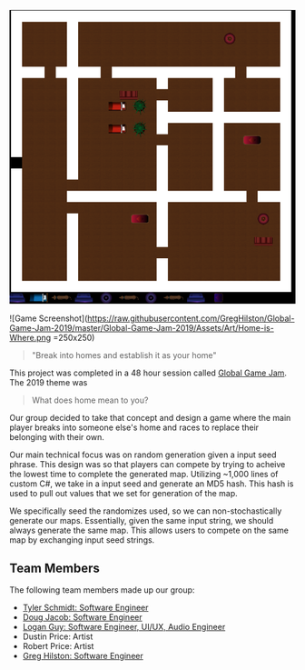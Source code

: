 ![Home Is Where You Break In](https://raw.githubusercontent.com/GregHilston/Global-Game-Jam-2019/master/Global-Game-Jam-2019/Assets/Art/in_game.png)

![Game Screenshot](https://raw.githubusercontent.com/GregHilston/Global-Game-Jam-2019/master/Global-Game-Jam-2019/Assets/Art/Home-is-Where.png  =250x250)

> "Break into homes and establish it as your home"

This project was completed in a 48 hour session called [Global Game Jam](https://globalgamejam.org/). The 2019 theme was 

> What does home mean to you?

Our group decided to take that concept and design a game where the main player breaks into someone else's home and races to replace their belonging with their own.

Our main technical focus was on random generation given a input seed phrase. This design was so that players can compete by trying to acheive the lowest time to complete the generated map. Utilizing ~1,000 lines of custom C#, we take in a input seed and generate an MD5 hash. This hash is used to pull out values that we set for generation of the map. 

We specifically seed the randomizes used, so we can non-stochastically generate our maps. Essentially, given the same input string, we should always generate the same map. This allows users to compete on the same map by exchanging input seed strings.

## Team Members

The following team members made up our group:

- [Tyler Schmidt: Software Engineer](https://github.com/downhillGames)
- [Doug Jacob: Software Engineer](https://github.com/Gendo-CO)
- [Logan Guy: Software Engineer, UI/UX, Audio Engineer](https://github.com/ThatGuyGamer)
- Dustin Price: Artist
- Robert Price: Artist
- [Greg Hilston: Software Engineer](https://github.com/GregHilston)